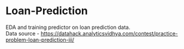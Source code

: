# Loan-Prediction
EDA and training predictor on loan prediction data. </br>
Data source - https://datahack.analyticsvidhya.com/contest/practice-problem-loan-prediction-iii/
